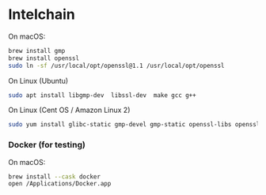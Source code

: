 # Intelchain

On macOS:
```bash
brew install gmp
brew install openssl
sudo ln -sf /usr/local/opt/openssl@1.1 /usr/local/opt/openssl
```
On Linux (Ubuntu)
```bash
sudo apt install libgmp-dev  libssl-dev  make gcc g++
```
On Linux (Cent OS / Amazon Linux 2)
```bash
sudo yum install glibc-static gmp-devel gmp-static openssl-libs openssl-static gcc-c++
```
### **Docker** (for testing)

On macOS:
```bash
brew install --cask docker
open /Applications/Docker.app
